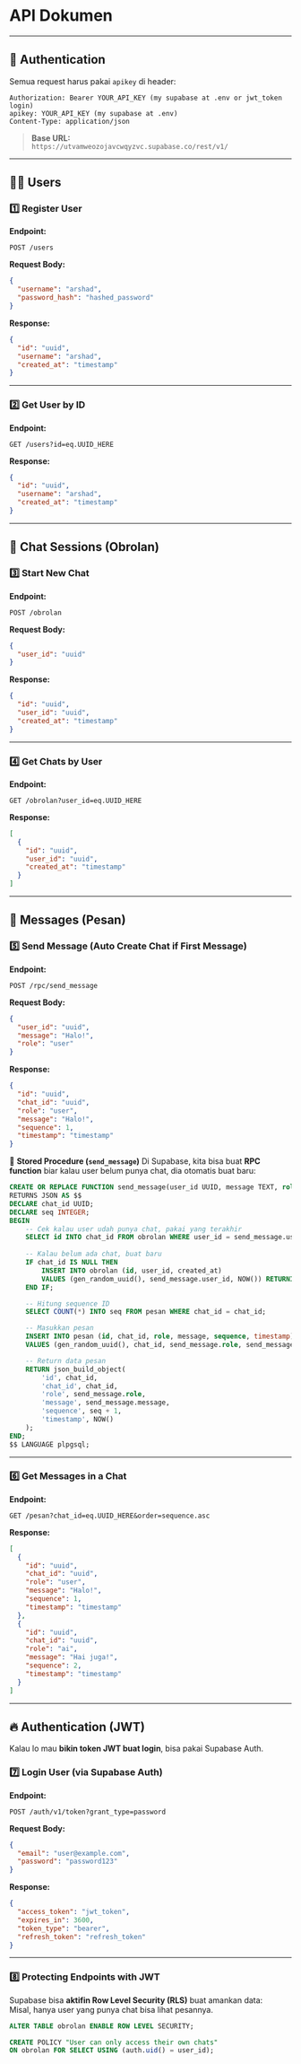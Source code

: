 # **API Dokumen**
---
## **🔑 Authentication**
Semua request harus pakai `apikey` di header:  
```http
Authorization: Bearer YOUR_API_KEY (my supabase at .env or jwt_token login)
apikey: YOUR_API_KEY (my supabase at .env)
Content-Type: application/json
```

> **Base URL:**  
> `https://utvamweozojavcwqyzvc.supabase.co/rest/v1/`

---

## **🧑‍💻 Users**
### **1️⃣ Register User**
**Endpoint:**  
```http
POST /users
```
**Request Body:**
```json
{
  "username": "arshad",
  "password_hash": "hashed_password"
}
```
**Response:**
```json
{
  "id": "uuid",
  "username": "arshad",
  "created_at": "timestamp"
}
```

---

### **2️⃣ Get User by ID**
**Endpoint:**  
```http
GET /users?id=eq.UUID_HERE
```
**Response:**
```json
{
  "id": "uuid",
  "username": "arshad",
  "created_at": "timestamp"
}
```

---

## **💬 Chat Sessions (Obrolan)**
### **3️⃣ Start New Chat**
**Endpoint:**  
```http
POST /obrolan
```
**Request Body:**
```json
{
  "user_id": "uuid"
}
```
**Response:**
```json
{
  "id": "uuid",
  "user_id": "uuid",
  "created_at": "timestamp"
}
```

---

### **4️⃣ Get Chats by User**
**Endpoint:**  
```http
GET /obrolan?user_id=eq.UUID_HERE
```
**Response:**
```json
[
  {
    "id": "uuid",
    "user_id": "uuid",
    "created_at": "timestamp"
  }
]
```

---

## **📩 Messages (Pesan)**
### **5️⃣ Send Message (Auto Create Chat if First Message)**
**Endpoint:**  
```http
POST /rpc/send_message
```
**Request Body:**
```json
{
  "user_id": "uuid",
  "message": "Halo!",
  "role": "user"
}
```
**Response:**
```json
{
  "id": "uuid",
  "chat_id": "uuid",
  "role": "user",
  "message": "Halo!",
  "sequence": 1,
  "timestamp": "timestamp"
}
```

🔧 **Stored Procedure (`send_message`)**
Di Supabase, kita bisa buat **RPC function** biar kalau user belum punya chat, dia otomatis buat baru:
```sql
CREATE OR REPLACE FUNCTION send_message(user_id UUID, message TEXT, role TEXT)
RETURNS JSON AS $$
DECLARE chat_id UUID;
DECLARE seq INTEGER;
BEGIN
    -- Cek kalau user udah punya chat, pakai yang terakhir
    SELECT id INTO chat_id FROM obrolan WHERE user_id = send_message.user_id ORDER BY created_at DESC LIMIT 1;
    
    -- Kalau belum ada chat, buat baru
    IF chat_id IS NULL THEN
        INSERT INTO obrolan (id, user_id, created_at)
        VALUES (gen_random_uuid(), send_message.user_id, NOW()) RETURNING id INTO chat_id;
    END IF;

    -- Hitung sequence ID
    SELECT COUNT(*) INTO seq FROM pesan WHERE chat_id = chat_id;

    -- Masukkan pesan
    INSERT INTO pesan (id, chat_id, role, message, sequence, timestamp)
    VALUES (gen_random_uuid(), chat_id, send_message.role, send_message.message, seq + 1, NOW());

    -- Return data pesan
    RETURN json_build_object(
        'id', chat_id,
        'chat_id', chat_id,
        'role', send_message.role,
        'message', send_message.message,
        'sequence', seq + 1,
        'timestamp', NOW()
    );
END;
$$ LANGUAGE plpgsql;
```
---

### **6️⃣ Get Messages in a Chat**
**Endpoint:**  
```http
GET /pesan?chat_id=eq.UUID_HERE&order=sequence.asc
```
**Response:**
```json
[
  {
    "id": "uuid",
    "chat_id": "uuid",
    "role": "user",
    "message": "Halo!",
    "sequence": 1,
    "timestamp": "timestamp"
  },
  {
    "id": "uuid",
    "chat_id": "uuid",
    "role": "ai",
    "message": "Hai juga!",
    "sequence": 2,
    "timestamp": "timestamp"
  }
]
```

---

## **🔥 Authentication (JWT)**
Kalau lo mau **bikin token JWT buat login**, bisa pakai Supabase Auth.

### **7️⃣ Login User (via Supabase Auth)**
**Endpoint:**  
```http
POST /auth/v1/token?grant_type=password
```
**Request Body:**
```json
{
  "email": "user@example.com",
  "password": "password123"
}
```
**Response:**
```json
{
  "access_token": "jwt_token",
  "expires_in": 3600,
  "token_type": "bearer",
  "refresh_token": "refresh_token"
}
```

---

### **8️⃣ Protecting Endpoints with JWT**
Supabase bisa **aktifin Row Level Security (RLS)** buat amankan data:  
Misal, hanya user yang punya chat bisa lihat pesannya.
```sql
ALTER TABLE obrolan ENABLE ROW LEVEL SECURITY;

CREATE POLICY "User can only access their own chats"
ON obrolan FOR SELECT USING (auth.uid() = user_id);
```

